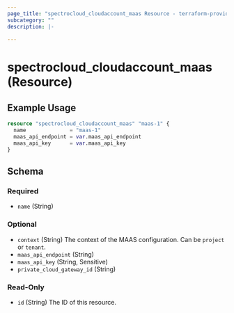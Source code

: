 ```yaml
---
page_title: "spectrocloud_cloudaccount_maas Resource - terraform-provider-spectrocloud"
subcategory: ""
description: |-
  
---
```


# spectrocloud_cloudaccount_maas (Resource)

  

## Example Usage

```terraform
resource "spectrocloud_cloudaccount_maas" "maas-1" {
  name              = "maas-1"
  maas_api_endpoint = var.maas_api_endpoint
  maas_api_key      = var.maas_api_key
}
```


<!-- schema generated by tfplugindocs -->
## Schema

### Required

- `name` (String)

### Optional

- `context` (String) The context of the MAAS configuration. Can be `project` or `tenant`.
- `maas_api_endpoint` (String)
- `maas_api_key` (String, Sensitive)
- `private_cloud_gateway_id` (String)

### Read-Only

- `id` (String) The ID of this resource.